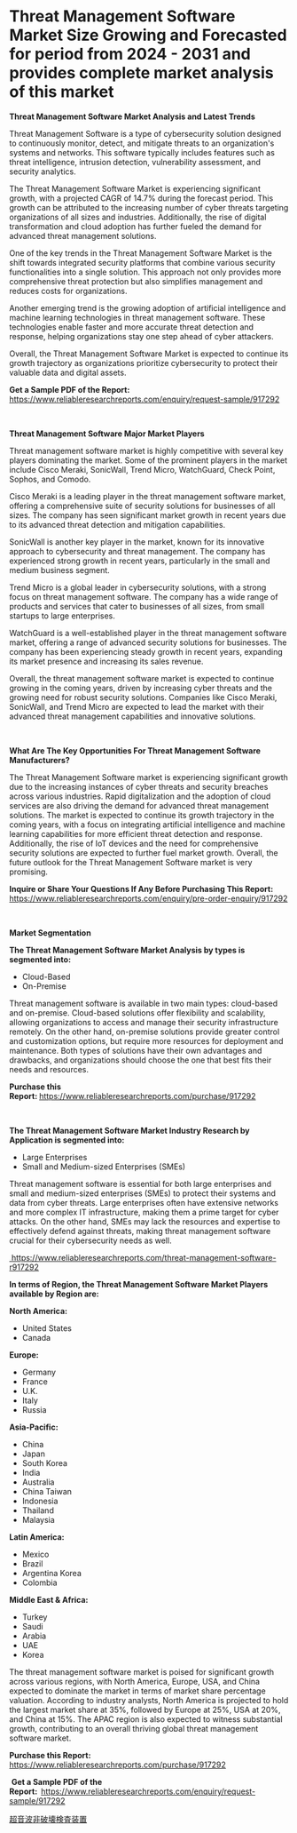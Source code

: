 <p><h1>Threat Management Software Market Size Growing and Forecasted for period from 2024 - 2031 and provides complete market analysis of this market</h1></p><p><strong>Threat Management Software Market Analysis and Latest Trends</strong></p>
<p><p>Threat Management Software is a type of cybersecurity solution designed to continuously monitor, detect, and mitigate threats to an organization's systems and networks. This software typically includes features such as threat intelligence, intrusion detection, vulnerability assessment, and security analytics.</p><p>The Threat Management Software Market is experiencing significant growth, with a projected CAGR of 14.7% during the forecast period. This growth can be attributed to the increasing number of cyber threats targeting organizations of all sizes and industries. Additionally, the rise of digital transformation and cloud adoption has further fueled the demand for advanced threat management solutions.</p><p>One of the key trends in the Threat Management Software Market is the shift towards integrated security platforms that combine various security functionalities into a single solution. This approach not only provides more comprehensive threat protection but also simplifies management and reduces costs for organizations.</p><p>Another emerging trend is the growing adoption of artificial intelligence and machine learning technologies in threat management software. These technologies enable faster and more accurate threat detection and response, helping organizations stay one step ahead of cyber attackers.</p><p>Overall, the Threat Management Software Market is expected to continue its growth trajectory as organizations prioritize cybersecurity to protect their valuable data and digital assets.</p></p>
<p><strong>Get a Sample PDF of the Report:&nbsp;</strong> <a href="https://www.reliableresearchreports.com/enquiry/request-sample/917292">https://www.reliableresearchreports.com/enquiry/request-sample/917292</a></p>
<p>&nbsp;</p>
<p><strong>Threat Management Software Major Market Players</strong></p>
<p><p>Threat management software market is highly competitive with several key players dominating the market. Some of the prominent players in the market include Cisco Meraki, SonicWall, Trend Micro, WatchGuard, Check Point, Sophos, and Comodo.</p><p>Cisco Meraki is a leading player in the threat management software market, offering a comprehensive suite of security solutions for businesses of all sizes. The company has seen significant market growth in recent years due to its advanced threat detection and mitigation capabilities.</p><p>SonicWall is another key player in the market, known for its innovative approach to cybersecurity and threat management. The company has experienced strong growth in recent years, particularly in the small and medium business segment.</p><p>Trend Micro is a global leader in cybersecurity solutions, with a strong focus on threat management software. The company has a wide range of products and services that cater to businesses of all sizes, from small startups to large enterprises.</p><p>WatchGuard is a well-established player in the threat management software market, offering a range of advanced security solutions for businesses. The company has been experiencing steady growth in recent years, expanding its market presence and increasing its sales revenue.</p><p>Overall, the threat management software market is expected to continue growing in the coming years, driven by increasing cyber threats and the growing need for robust security solutions. Companies like Cisco Meraki, SonicWall, and Trend Micro are expected to lead the market with their advanced threat management capabilities and innovative solutions.</p></p>
<p>&nbsp;</p>
<p><strong>What Are The Key Opportunities For Threat Management Software Manufacturers?</strong></p>
<p><p>The Threat Management Software market is experiencing significant growth due to the increasing instances of cyber threats and security breaches across various industries. Rapid digitalization and the adoption of cloud services are also driving the demand for advanced threat management solutions. The market is expected to continue its growth trajectory in the coming years, with a focus on integrating artificial intelligence and machine learning capabilities for more efficient threat detection and response. Additionally, the rise of IoT devices and the need for comprehensive security solutions are expected to further fuel market growth. Overall, the future outlook for the Threat Management Software market is very promising.</p></p>
<p><strong>Inquire or Share Your Questions If Any Before Purchasing This Report:</strong> <a href="https://www.reliableresearchreports.com/enquiry/pre-order-enquiry/917292">https://www.reliableresearchreports.com/enquiry/pre-order-enquiry/917292</a></p>
<p>&nbsp;</p>
<p><strong>Market Segmentation</strong></p>
<p><strong>The Threat Management Software Market Analysis by types is segmented into:</strong></p>
<p><ul><li>Cloud-Based</li><li>On-Premise</li></ul></p>
<p><p>Threat management software is available in two main types: cloud-based and on-premise. Cloud-based solutions offer flexibility and scalability, allowing organizations to access and manage their security infrastructure remotely. On the other hand, on-premise solutions provide greater control and customization options, but require more resources for deployment and maintenance. Both types of solutions have their own advantages and drawbacks, and organizations should choose the one that best fits their needs and resources.</p></p>
<p><strong>Purchase this Report:&nbsp;</strong><a href="https://www.reliableresearchreports.com/purchase/917292">https://www.reliableresearchreports.com/purchase/917292</a></p>
<p>&nbsp;</p>
<p><strong>The Threat Management Software Market Industry Research by Application is segmented into:</strong></p>
<p><ul><li>Large Enterprises</li><li>Small and Medium-sized Enterprises (SMEs)</li></ul></p>
<p><p>Threat management software is essential for both large enterprises and small and medium-sized enterprises (SMEs) to protect their systems and data from cyber threats. Large enterprises often have extensive networks and more complex IT infrastructure, making them a prime target for cyber attacks. On the other hand, SMEs may lack the resources and expertise to effectively defend against threats, making threat management software crucial for their cybersecurity needs as well.</p></p>
<p><a href="https://www.reliableresearchreports.com/threat-management-software-r917292">&nbsp;https://www.reliableresearchreports.com/threat-management-software-r917292</a></p>
<p><strong>In terms of Region, the Threat Management Software Market Players available by Region are:</strong></p>
<p>
    <p> <strong> North America: </strong>
        <ul>
            <li>United States</li>
            <li>Canada</li>
        </ul>
        </p> 
    <p> <strong> Europe: </strong>
        <ul>
            <li>Germany</li>
            <li>France</li>
            <li>U.K.</li>
            <li>Italy</li>
            <li>Russia</li>
        </ul>
        </p> 
    <p> <strong> Asia-Pacific: </strong>
        <ul>
            <li>China</li>
            <li>Japan</li>
            <li>South Korea</li>
            <li>India</li>
            <li>Australia</li>
            <li>China Taiwan</li>
            <li>Indonesia</li>
            <li>Thailand</li>
            <li>Malaysia</li>
        </ul>
        </p> 
    <p> <strong> Latin America: </strong>
        <ul>
            <li>Mexico</li>
            <li>Brazil</li>
            <li>Argentina Korea</li>
            <li>Colombia</li>
        </ul>
        </p> 
    <p> <strong> Middle East & Africa: </strong>
        <ul>
            <li>Turkey</li>
            <li>Saudi</li>
            <li>Arabia</li>
            <li>UAE</li>
            <li>Korea</li>
        </ul>
    </p>
    </p>
<p><p>The threat management software market is poised for significant growth across various regions, with North America, Europe, USA, and China expected to dominate the market in terms of market share percentage valuation. According to industry analysts, North America is projected to hold the largest market share at 35%, followed by Europe at 25%, USA at 20%, and China at 15%. The APAC region is also expected to witness substantial growth, contributing to an overall thriving global threat management software market.</p></p>
<p><strong>Purchase this Report: </strong><a href="https://www.reliableresearchreports.com/purchase/917292">https://www.reliableresearchreports.com/purchase/917292</a></p>
<p>&nbsp;<strong>Get a Sample PDF of the Report:&nbsp;&nbsp;</strong><a href="https://www.reliableresearchreports.com/enquiry/request-sample/917292">https://www.reliableresearchreports.com/enquiry/request-sample/917292</a></p>
<p><strong></strong></p>
<p><p><a href="https://github.com/deonnorth8/Market-Research-Report-List-1/blob/main/661869652613.md">超音波非破壊検査装置</a></p></p>